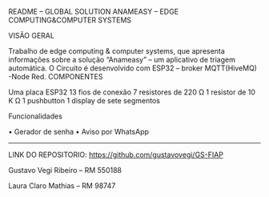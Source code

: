 README – GLOBAL SOLUTION
ANAMEASY – EDGE COMPUTING&COMPUTER SYSTEMS

VISÃO GERAL

Trabalho de edge computing & computer systems, que apresenta informações sobre a solução “Anameasy” – um aplicativo de triagem automática. O Circuito é desenvolvido com ESP32 – broker MQTT(HiveMQ) -Node Red.
COMPONENTES 

Uma placa ESP32
13 fios de conexão
7 resistores de 220 Ω
1 resistor de 10 K Ω
1 pushbutton
1 display de sete segmentos 

Funcionalidades

•	Gerador de senha
•	Aviso por WhatsApp 
________________________________________

LINK DO REPOSITORIO:  https://github.com/gustavovegi/GS-FIAP

Gustavo Vegi Ribeiro – RM 550188

Laura Claro Mathias – RM 98747

